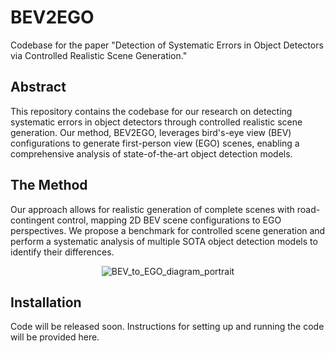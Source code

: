# BEV2EGO

Codebase for the paper "Detection of Systematic Errors in Object Detectors via Controlled Realistic Scene Generation."

## Abstract

This repository contains the codebase for our research on detecting systematic errors in object detectors through controlled realistic scene generation. Our method, BEV2EGO, leverages bird's-eye view (BEV) configurations to generate first-person view (EGO) scenes, enabling a comprehensive analysis of state-of-the-art object detection models.

## The Method

Our approach allows for realistic generation of complete scenes with road-contingent control, mapping 2D BEV scene configurations to EGO perspectives. We propose a benchmark for controlled scene generation and perform a systematic analysis of multiple SOTA object detection models to identify their differences.

<p align="center">
  <img src="https://github.com/valentyn1boreiko/BEV2EGO/blob/main/images/BEV_to_EGO_diagram_portrait.png" alt="BEV_to_EGO_diagram_portrait">
</p>

## Installation

Code will be released soon. Instructions for setting up and running the code will be provided here.
